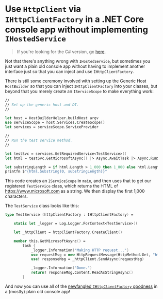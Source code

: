 # Use `HttpClient` via `IHttpClientFactory` in a .NET Core console app without implementing `IHostedService` #

> If you're looking for the C# version, go [here](https://github.com/jonsagara/HttpClientTestNotHostedService).

Not that there's anything wrong with `IHostedService`, but sometimes you just want a plain old console app without having to implement another interface just so 
that you can inject and use `IHttpClientFactory`.

There is still some ceremony involved with setting up the Generic Host `HostBuilder` so that you can inject `IHttpClientFactory` into your classes, but beyond that you merely create an `IServiceScope` to make everything work:

```fsharp
//
// Set up the generic host and DI.
//

let host = HostBuilderHelper.buildHost argv
use serviceScope = host.Services.CreateScope()
let services = serviceScope.ServiceProvider

//
// Run the test service method.
//

let testSvc = services.GetRequiredService<TestService>()
let html = testSvc.GetMicrosoftAsync() |> Async.AwaitTask |> Async.RunSynchronously

let substringLength = if html.Length > 1_000 then 1_000 else html.Length
printfn $"{html.Substring(0, substringLength)}"
```

This code creates an `IServiceScope` in `main`, and then uses that to get our registered `TestService` class, which returns the HTML of https://www.microsoft.com
as a string. We then display the first 1,000 characters.

The `TestService` class looks like this:

```fsharp
type TestService (httpClientFactory : IHttpClientFactory) =

    static let _logger = Log.Logger.ForContext<TestService>()

    let _httpClient = httpClientFactory.CreateClient()

    member this.GetMicrosoftAsync() =
        task {
            _logger.Information("Making HTTP request...")
            use requestMsg = new HttpRequestMessage(HttpMethod.Get, "https://www.microsoft.com")
            use! responseMsg = _httpClient.SendAsync(requestMsg)

            _logger.Information("Done.")
            return! responseMsg.Content.ReadAsStringAsync()
        }
```

And now you can use all of the [newfangled `IHttpClientFactory` goodness](https://docs.microsoft.com/en-us/aspnet/core/fundamentals/http-requests?view=aspnetcore-2.2) 
in a (mostly) plain old console app!